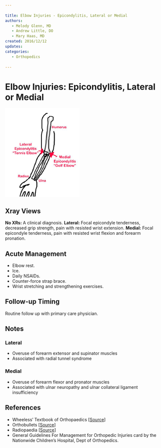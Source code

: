 ```yaml
---

title: Elbow Injuries - Epicondylitis, Lateral or Medial
authors:
   - Melody Glenn, MD
   - Andrew Little, DO
   - Mary Haas, MD
created: 2016/12/12
updates:
categories:
   - Orthopedics

---
```


# Elbow Injuries: Epicondylitis, Lateral or Medial

![Epicondylitis drawing](image-1.png)

## Xray Views
**No XRs:** A clinical diagnosis.
**Lateral:** Focal epicondyle tenderness, decreased grip strength, pain with resisted wrist extension.
**Medial:** Focal epicondyle tenderness, pain with resisted wrist flexion and forearm pronation.

## Acute Management
- Elbow rest.
- Ice.
- Daily NSAIDs.
- Counter-force strap brace.
- Wrist stretching and strengthening exercises.

## Follow-up Timing

Routine follow up with primary care physician.

## Notes

### Lateral
- Overuse of forearm extensor and supinator muscles
- Associated with radial tunnel syndrome

### Medial
- Overuse of forearm flexor and pronator muscles
- Associated with ulnar neuropathy and ulnar collateral ligament insufficiency

## References
- Wheeless’ Textbook of Orthopaedics [[Source](http://Wheelessonline.com)]
- Orthobullets [[Source](http://OrthoBullets.com)]
- Radiopaedia [[Source](http://Radiopaedia.org)]
- General Guidelines For Management for Orthopedic Injuries card by the Nationwide Children’s Hospital, Dept of Orthopedics.
